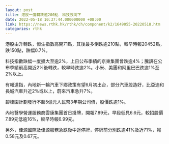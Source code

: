 ```yaml
---
layout: post
title: 港股一度轉跌逾200點　科技股向下
date: 2022-05-18 10:37:44.000000000 +08:00
link: https://news.rthk.hk/rthk/ch/component/k2/1649055-20220518.htm
categories: rthk
---
```


港股由升轉跌，恒生指數高開71點，其後最多倒跌逾210點，較早時報20452點，跌150點，跌幅0.7%。

科技指數跌幅一度擴大至逾2%，上日公布季績的京東集團曾跌逾4%；騰訊在公布季績前高開近2%後轉跌，較早時跌逾2%。小米、美團和阿里巴巴跌逾1%至2%以上。

有報道指，內地新一輪汽車下鄉政策有望6月初出台，部分汽車股造好，比亞迪和長城汽車升近2%或以上，蔚來汽車急升7%。

碧桂園計劃發行不超5億元人民幣3年期公司債，股價跌逾1%。

內地醫學營運服務商雲康集團首日掛牌，開報7.89元，早段低見6.6元，較招股價7.89元低逾16%，較早時報6.99元。

另外，佳源國際及佳源服務急跌後中途停牌，停牌前分別跌逾41%及近71%，報0.58元及0.67元。
